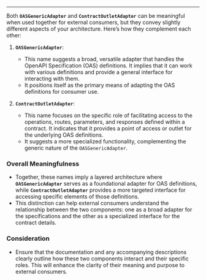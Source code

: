 
---

Both **`OASGenericAdapter`** and **`ContractOutletAdapter`** can be meaningful when used together for external consumers, but they convey slightly different aspects of your architecture. Here’s how they complement each other:

1. **`OASGenericAdapter`**:
   - This name suggests a broad, versatile adapter that handles the OpenAPI Specification (OAS) definitions. It implies that it can work with various definitions and provide a general interface for interacting with them.
   - It positions itself as the primary means of adapting the OAS definitions for consumer use.

2. **`ContractOutletAdapter`**:
   - This name focuses on the specific role of facilitating access to the operations, routes, parameters, and responses defined within a contract. It indicates that it provides a point of access or outlet for the underlying OAS definitions.
   - It suggests a more specialized functionality, complementing the generic nature of the `OASGenericAdapter`.

### Overall Meaningfulness
- Together, these names imply a layered architecture where **`OASGenericAdapter`** serves as a foundational adapter for OAS definitions, while **`ContractOutletAdapter`** provides a more targeted interface for accessing specific elements of those definitions.
- This distinction can help external consumers understand the relationship between the two components: one as a broad adapter for the specifications and the other as a specialized interface for the contract details.

### Consideration
- Ensure that the documentation and any accompanying descriptions clearly outline how these two components interact and their specific roles. This will enhance the clarity of their meaning and purpose to external consumers.